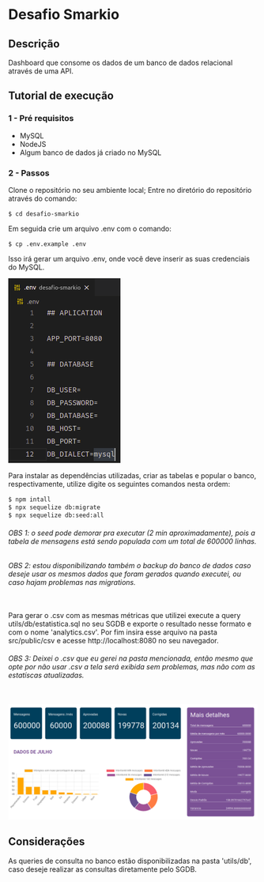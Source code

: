 # Desafio Smarkio

## Descrição
Dashboard que consome os dados de um banco de dados relacional através de uma API.

## Tutorial de execução

### 1 - Pré requisitos

  - MySQL
  - NodeJS
  - Algum banco de dados já criado no MySQL
### 2 - Passos

Clone o repositório no seu ambiente local;
Entre no diretório do repositório através do comando:

```
$ cd desafio-smarkio
```

Em seguida crie um arquivo .env com o comando:

```
$ cp .env.example .env
```

Isso irá gerar um arquivo .env, onde você deve inserir as suas credenciais do MySQL.

![env](utils/images/env.png)

Para instalar as dependências utilizadas, criar as tabelas e popular o banco, respectivamente, utilize digite os seguintes comandos nesta ordem:

```
$ npm intall
$ npx sequelize db:migrate
$ npx sequelize db:seed:all
```

###### OBS 1: o seed pode demorar pra executar (2 min aproximadamente), pois a tabela de mensagens está sendo populada com um total de 600000 linhas. 

###### OBS 2: estou disponibilizando também o backup do banco de dados caso deseje usar os mesmos dados que foram gerados quando executei, ou caso hajam problemas nas migrations.
\
Para gerar o .csv com as mesmas métricas que utilizei execute a query utils/db/estatistica.sql no seu SGDB e exporte o resultado nesse formato e com o nome 'analytics.csv'. Por fim insira esse arquivo na pasta src/public/csv e acesse http://localhost:8080 no seu navegador.

###### OBS 3: Deixei o .csv que eu gerei na pasta mencionada, então mesmo que opte por não usar .csv a tela será exibida sem problemas, mas não com as estatíscas atualizadas.
\
![tela](utils/images/tela.png)

## Considerações

As queries de consulta no banco estão disponibilizadas na pasta 'utils/db', caso deseje realizar as consultas diretamente pelo SGDB.

